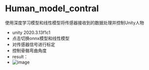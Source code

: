 # Human_model_contral
使用深度学习模型和线性模型将传感器接收到的数据处理并控制Unity人物
- unity 2020.3.13f1c1
- 点击切换onnx模型和线性模型
- 对传感器信号进行标定
- 控制骨骼弯曲角度
- result：
- ![image](https://github.com/ding-yong/Human_model_contral/assets/53964034/b9ae2821-283e-4590-ae9a-ca1d77e51118)
